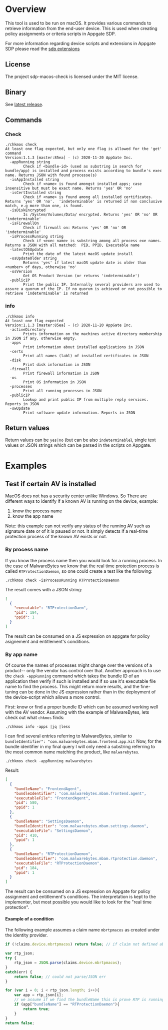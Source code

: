 # Overview
This tool is used to be run on macOS. It provides various commands to retrieve information from the end-user device. This is used when creating policy assignments or criteria scripts in Appgate SDP.

For more information regarding device scripts and extensions in Appgate SDP please read the [sdp extensions](https://github.com/appgate/sdp-extensions) 

## License
The project sdp-macos-check is licensed under the MIT license.

## Binary
See [latest release](https://github.com/appgate/sdp-macos-check/releases/latest).

## Commands
### Check
```
./chkmos check      
At least one flag expected, but only one flag is allowed for the 'get' command
Version:1.1.3 [master:85ea] - (c) 2020-11-20 AppGate Inc.
  -appRunning string
    	Check if <bundle-id> (used as substring in search for bundle/app) is installed and process exists according to bundle's exec name. Returns JSON with found processe(s)
  -isAppInstalled string
    	Check if <name> is found amongst installed apps; case insensitive but must be exact name. Returns 'yes' OR 'no'
  -isCertInstalled string
    	Check if <name> is found among all installed certificates. Returns 'yes' OR 'no'.  'indeterminable' is returned if non conclusive match, e.g more than one, is found.
  -isDiskEncrypted
    	Is /System/Volumes/Data/ encrypted. Returns 'yes' OR 'no' OR 'indeterminable'
  -isFirewallOn
    	Check if firewall on: Returns 'yes' OR 'no' OR 'indeterminable'
  -isProcessRunning string
    	Check if <exec name> is substring among all process exe names. Returns a JSON with all matched:  PID, PPID, Executable name
  -latestOSUpdate
    	Print the date of the latest macOS update install
  -osUpdateOlder string
    	Returns 'yes' if latest macOS update date is older than <number> of days, otherwise 'no'
  -osVersion
    	Get OS Product Version (or returns 'indeterminable')
  -publicIP
    	Print the public IP. Internally several providers are used to assure a quorum of the IP. If no quorum is achieved or not possible to retrieve 'indeterminable' is returned

```

### info
```
./chkmos info 
At least one flag expected
Version:1.1.3 [master:85ea] - (c) 2020-11-20 AppGate Inc.
  -activeDirectory
    	Prints information on the machines active directory membership in JSON if any, otherwise empty.
  -apps
    	Print information about installed applications in JSON
  -certs
    	Print all names (labl) of installed certificates in JSON
  -disk
    	Print disk information in JSON
  -firewall
    	Print firewall information in JSON
  -os
    	Print OS information in JSON
  -processes
    	Print all running processes in JSON
  -publicIP
    	Lookup and print public IP from multiple reply services. Reports in JSON
  -swUpdate
    	Print software update information. Reports in JSON
```


## Return values
Return values can be `yes|no` (but can be also `indeterminable`), single text values or JSON strings which can be parsed in the scripts on Appgate.

# Examples
## Test if certain AV is installed
MacOS does not has a security center unlike Windows. So There are different ways to identify if a known AV is running on the device, example:
1. know the process name
1. know the app name

Note: this example can not verify any status of the running AV such as signature date or of it is paused or not. It simply detects if a real-time protection process of the known AV exists or not.

### By process name
If you know the process name then you would look for a running process. In the case of MalwareBytes we know that the real time protection process is called `RTProtectionDaemon`, so one could create a test like the following:
```shell
./chkmos check -isProcessRunning RTProtectionDaemon
```
The result comes with a JSON string:
```json
[
  {
    "executable": "RTProtectionDaem",
    "pid": 184,
    "ppid": 1
  }
]
```
The result can be consumed on a JS expression on appgate for policy asignement and entitlement's conditions. 

### By app name
Of course the names of processes might change over the versions of a product-- only the vendor has control over that. Another approach is to use the `check -appRunning` command which takes the bundle ID of an application then verify if such is installed and if so use it's executable file name to find the process. This might return more results, and the fine-tuning can be done in the JS expression rather than in the deployment of the device-script which allows a more control.

First: know or find a proper bundle ID which can be assumed working well with the AV vendor. Assuming with the example of MalwareBytes, lets check out what `chkmos` finds:

```shell
./chkmos info -apps |jq |less
```
I can find several entries referring to MalwareBytes, similar to `bundleIdentifier": "com.malwarebytes.mbam.frontend.app.kit`
Now, for the bundle identifier in my final query I will only need a substring referring to the most common name matching the product, like `malwarebytes`.

```
./chkmos check -appRunning malwarebytes
```

Result:
```json
[
  {
    "bundleName": "FrontendAgent",
    "bundleIdentifier": "com.malwarebytes.mbam.frontend.agent",
    "executableFile": "FrontendAgent",
    "pid": 580,
    "ppid": 1
  },
  {
    "bundleName": "SettingsDaemon",
    "bundleIdentifier": "com.malwarebytes.mbam.settings.daemon",
    "executableFile": "SettingsDaemon",
    "pid": 410,
    "ppid": 1
  },
  {
    "bundleName": "RTProtectionDaemon",
    "bundleIdentifier": "com.malwarebytes.mbam.rtprotection.daemon",
    "executableFile": "RTProtectionDaemon",
    "pid": 184,
    "ppid": 1
  }
]
```
The result can be consumed on a JS expression on Appgate for policy assignment and entitlement's conditions. The interpretation is kept to the implementer, but most possible you would like to look for the "real time protection".

#### Example of a condition
The following example assumes a claim name `mbrtpmacos` as created under the identity provider.

```JavaScript
if (!claims.device.mbrtpmacos) return false; // if claim not defined abort

var rtp_json;
try {
 	rtp_json = JSON.parse(claims.device.mbrtpmacos); 
}
catch(err) {
 	return false; // could not parse/JSON err
}

for (var i = 0; i < rtp_json.length; i++){
 	var app = rtp_json[i];
    // we assume if we find the bundleName this is prove RTP is running
    if (app["bundleName"] == "RTProtectionDaemon"){
    	return true;
    }
}
return false;

```

